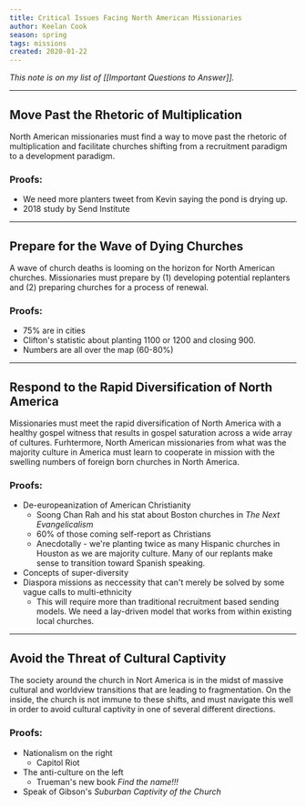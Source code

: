 ```yaml
---
title: Critical Issues Facing North American Missionaries
author: Keelan Cook
season: spring
tags: missions
created: 2020-01-22
---
```

*This note is on my list of [[Important Questions to Answer]].*

---
## Move Past the Rhetoric of Multiplication
North American missionaries must find a way to move past the rhetoric of multiplication and facilitate churches shifting from a recruitment paradigm to a development paradigm.

### Proofs:
* We need more planters tweet from Kevin saying the pond is drying up.
* 2018 study by Send Institute

---
## Prepare for the Wave of Dying Churches
A wave of church deaths is looming on the horizon for North American churches. Missionaries must prepare by (1) developing potential replanters and (2) preparing churches for a process of renewal.

### Proofs:
* 75% are in cities
* Clifton's statistic about planting 1100 or 1200 and closing 900.
* Numbers are all over the map (60-80%)

---
## Respond to the Rapid Diversification of North America
Missionaries must meet the rapid diversification of North America with a healthy gospel witness that results in gospel saturation across a wide array of cultures. Furhtermore, North American missionaries from what was the majority culture in America must learn to cooperate in mission with the swelling numbers of foreign born churches in North America.

### Proofs:
* De-europeanization of American Christianity
  * Soong Chan Rah and his stat about Boston churches in *The Next Evangelicalism*
  * 60% of those coming self-report as Christians
  * Anecdotally - we're planting twice as many Hispanic churches in Houston as we are majority culture. Many of our replants make sense to transition toward Spanish speaking.
* Concepts of super-diversity
* Diaspora missions as neccessity that can't merely be solved by some vague calls to multi-ethnicity  
  * This will require more than traditional recruitment based sending models. We need a lay-driven model that works from within existing local churches.

---

## Avoid the Threat of Cultural Captivity
The society around the church in Nort America is in the midst of massive cultural and worldview transitions that are leading to fragmentation. On the inside, the church is not immune to these shifts, and must navigate this well in order to avoid cultural captivity in one of several different directions.

### Proofs:
* Nationalism on the right
  * Capitol Riot
* The anti-culture on the left
  * Trueman's new book *Find the name!!!*
* Speak of Gibson's *Suburban Captivity of the Church*


